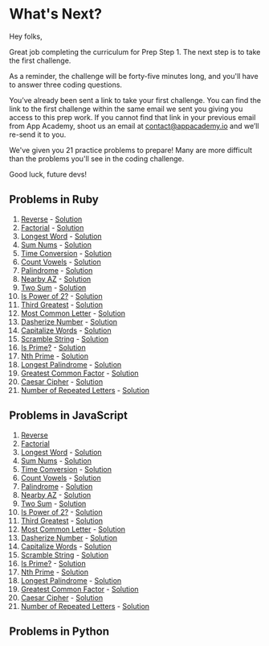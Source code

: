 # What's Next?

Hey folks,

Great job completing the curriculum for Prep Step 1. The next step is to take
the first challenge.

As a reminder, the challenge will be forty-five minutes long, and you'll have
to answer three coding questions.

You’ve already been sent a link to take your first challenge. You can find the
link to the first challenge within the same email we sent you giving you access
to this prep work. If you cannot find that link in your previous email from App
Academy, shoot us an email at contact@appacademy.io and we’ll re-send it to you.

We've given you 21 practice problems to prepare! Many are more difficult than
the problems you'll see in the coding challenge.

Good luck, future devs!

## Problems in Ruby
<ol>
<li><a href="https://repl.it/Br5n/0">Reverse</a> - <a href="https://repl.it/Br8F/0">Solution</a></li>
<li><a href="https://repl.it/Br5o/0">Factorial</a> - <a href="https://repl.it/Br8G/0">Solution</a></li>
<li><a href="https://repl.it/Br7E/0">Longest Word</a> - <a href="https://repl.it/Br8J/0">Solution</a></li>
<li><a href="https://repl.it/Br7J/0">Sum Nums</a> - <a href="https://repl.it/Br8P/0">Solution</a></li>
<li><a href="https://repl.it/Br7M/0">Time Conversion</a> - <a href="https://repl.it/Br8Q/0">Solution</a></li>
<li><a href="https://repl.it/Br7N/0">Count Vowels</a> - <a href="https://repl.it/Br8S/0">Solution</a></li>
<li><a href="https://repl.it/Br7Q/0">Palindrome</a> - <a href="https://repl.it/Br8T/0">Solution</a></li>
<li><a href="https://repl.it/Br7R/0">Nearby AZ</a> - <a href="https://repl.it/Br8U/0">Solution</a></li>
<li><a href="https://repl.it/Br7V/0">Two Sum</a> - <a href="https://repl.it/Br8X/0">Solution</a></li>
<li><a href="https://repl.it/Br7W/0">Is Power of 2?</a> - <a href="https://repl.it/Br8Y/0">Solution</a></li>
<li><a href="https://repl.it/Br7X/0">Third Greatest</a> - <a href="https://repl.it/Br8Z/0">Solution</a></li>
<li><a href="https://repl.it/Br7Y/0">Most Common Letter</a> - <a href="https://repl.it/Br81/34">Solution</a></li>
<li><a href="https://repl.it/Br72/0">Dasherize Number</a> - <a href="https://repl.it/Br87/0">Solution</a></li>
<li><a href="https://repl.it/Br7v/0">Capitalize Words</a> - <a href="https://repl.it/Br8a/0">Solution</a></li>
<li><a href="https://repl.it/Br7w/0">Scramble String</a> - <a href="https://repl.it/Br8b/0">Solution</a></li>
<li><a href="https://repl.it/Br7y/0">Is Prime?</a> - <a href="https://repl.it/Br8d/0">Solution</a></li>
<li><a href="https://repl.it/BrHy/0">Nth Prime</a> - <a href="https://repl.it/BrIR/0">Solution</a></li>
<li><a href="https://repl.it/BrIB/2">Longest Palindrome</a> - <a href="https://repl.it/BrIS/0">Solution</a></li>
<li><a href="https://repl.it/BrIF/0">Greatest Common Factor</a> - <a href="https://repl.it/BrIU/0">Solution</a></li>
<li><a href="https://repl.it/BrIH/1">Caesar Cipher</a> - <a href="https://repl.it/BrIX/0">Solution</a></li>
<li><a href="https://repl.it/BrIJ/0">Number of Repeated Letters</a> - <a href="https://repl.it/BrIY/0">Solution</a></li>
</ol>

## Problems in JavaScript
<ol>
<li><a href="https://repl.it/H7FE/3">Reverse</a></li>
<li><a href="https://repl.it/H7FE/4">Factorial</a></li>
<li><a href="https://repl.it/Br7E/0">Longest Word</a> - <a href="https://repl.it/Br8J/0">Solution</a></li>
<li><a href="https://repl.it/Br7J/0">Sum Nums</a> - <a href="https://repl.it/Br8P/0">Solution</a></li>
<li><a href="https://repl.it/Br7M/0">Time Conversion</a> - <a href="https://repl.it/Br8Q/0">Solution</a></li>
<li><a href="https://repl.it/Br7N/0">Count Vowels</a> - <a href="https://repl.it/Br8S/0">Solution</a></li>
<li><a href="https://repl.it/Br7Q/0">Palindrome</a> - <a href="https://repl.it/Br8T/0">Solution</a></li>
<li><a href="https://repl.it/Br7R/0">Nearby AZ</a> - <a href="https://repl.it/Br8U/0">Solution</a></li>
<li><a href="https://repl.it/Br7V/0">Two Sum</a> - <a href="https://repl.it/Br8X/0">Solution</a></li>
<li><a href="https://repl.it/Br7W/0">Is Power of 2?</a> - <a href="https://repl.it/Br8Y/0">Solution</a></li>
<li><a href="https://repl.it/Br7X/0">Third Greatest</a> - <a href="https://repl.it/Br8Z/0">Solution</a></li>
<li><a href="https://repl.it/Br7Y/0">Most Common Letter</a> - <a href="https://repl.it/Br81/34">Solution</a></li>
<li><a href="https://repl.it/Br72/0">Dasherize Number</a> - <a href="https://repl.it/Br87/0">Solution</a></li>
<li><a href="https://repl.it/Br7v/0">Capitalize Words</a> - <a href="https://repl.it/Br8a/0">Solution</a></li>
<li><a href="https://repl.it/Br7w/0">Scramble String</a> - <a href="https://repl.it/Br8b/0">Solution</a></li>
<li><a href="https://repl.it/Br7y/0">Is Prime?</a> - <a href="https://repl.it/Br8d/0">Solution</a></li>
<li><a href="https://repl.it/BrHy/0">Nth Prime</a> - <a href="https://repl.it/BrIR/0">Solution</a></li>
<li><a href="https://repl.it/BrIB/2">Longest Palindrome</a> - <a href="https://repl.it/BrIS/0">Solution</a></li>
<li><a href="https://repl.it/BrIF/0">Greatest Common Factor</a> - <a href="https://repl.it/BrIU/0">Solution</a></li>
<li><a href="https://repl.it/BrIH/1">Caesar Cipher</a> - <a href="https://repl.it/BrIX/0">Solution</a></li>
<li><a href="https://repl.it/BrIJ/0">Number of Repeated Letters</a> - <a href="https://repl.it/BrIY/0">Solution</a></li>
</ol>



## Problems in Python
